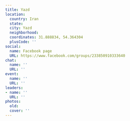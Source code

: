 ```yaml
---
title: Yazd
location:
  country: Iran
  state: 
  city: Yazd
  neighborhood: 
  coordinates: 31.888834, 54.364304
  plusCode: ''
social:
  name: Facebook page
  URL: https://www.facebook.com/groups/233850910333640
chat:
  name: ''
  URL: ''
event:
  name: ''
  URL: ''
leaders:
- name: ''
  URL: ''
photos:
  old: 
  cover: ''
---
```

